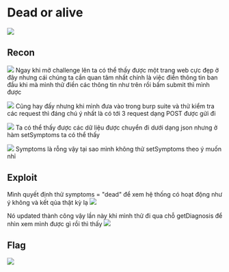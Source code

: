 # Dead or alive
![](https://hackmd.io/_uploads/H15EtDL22.png)
## Recon
![](https://hackmd.io/_uploads/HkPvFPIn2.png)
Ngay khi mở challenge lên ta có thể thấy được một trang web cực đẹp ở đây nhưng cái chúng ta cần quan tâm nhất chính là việc điền thông tin ban đầu khi mà mình thử điền các thông tin như trên rồi bấm submit thì mình được

![](https://hackmd.io/_uploads/B1t6KDU22.png)
Cũng hay đấy nhưng khi mình đưa vào trong burp suite và thử kiểm tra các request thì đáng chú ý nhất là có tới 3 request dạng POST được gửi đi

![](https://hackmd.io/_uploads/r1bXcwL33.png)
Ta có thể thấy được các dữ liệu được chuyển đi dưới dạng json nhưng ở hàm setSymptoms ta có thể thấy

![](https://hackmd.io/_uploads/SyFK9vI3n.png)
Symptoms là rỗng vậy tại sao mình không thử setSymptoms theo ý muốn nhỉ
## Exploit
Mình quyết định thử symptoms = "dead" để xem hệ thống có hoạt động như ý không và kết qủa thật kỳ lạ
![](https://hackmd.io/_uploads/ryN1swLh2.png)

Nó updated thành công vậy lần này khi mình thử đi qua chỗ getDiagnosis để nhìn xem mình được gì rồi thì thấy 
![](https://hackmd.io/_uploads/SJkvjv8h3.png)

## Flag
![](https://hackmd.io/_uploads/Hk9DjwL3n.png)

